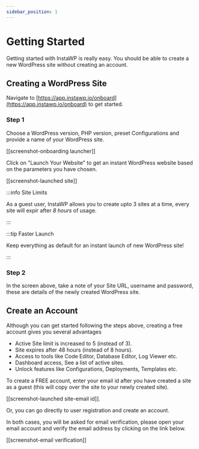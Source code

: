 ```yaml
---
sidebar_position: 1
---
```


# Getting Started

Getting started with InstaWP is really easy. You should be able to create a new WordPress site without creating an account. 

## Creating a WordPress Site

Navigate to [https://app.instawp.io/onboard](https://app.instawp.io/onboard) to get started. 

### Step 1

Choose a WordPress version, PHP version, preset Configurations and provide a name of your WordPress site. 

[[screenshot-onboarding launcher]]


Click on "Launch Your Website" to get an instant WordPress website based on the parameters you have chosen. 

[[screenshot-launched site]]

:::info Site Limits

As a guest user, InstaWP allows you to create upto 3 sites at a time, every site will expir after *8 hours* of usage.

:::

:::tip Faster Launch

Keep everything as default for an instant launch of new WordPress site!

:::

### Step 2

In the screen above, take a note of your Site URL, username and password, these are details of the newly created WordPress site.


## Create an Account

Although you can get started following the steps above, creating a free account gives you several advantages

- Active Site limit is increased to 5 (instead of 3).
- Site expires after 48 hours (instead of 8 hours).
- Access to tools like Code Editor, Database Editor, Log Viewer etc.
- Dashboard access, See a list of active sites. 
- Unlock features like Configurations, Deployments, Templates etc. 

To create a FREE account, enter your email id after you have created a site as a guest (this will copy over the site to your newly created site).

[[screenshot-launched site-email id]]. 

Or, you can go directly to user registration and create an account. 

In both cases, you will be asked for email verification, please open your email account and verify the email address by clicking on the link below.

[[screenshot-email verification]]

